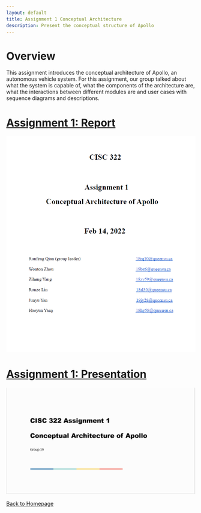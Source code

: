 ```yaml
---
layout: default
title: Assignment 1 Conceptual Architecture
description: Present the conceptual structure of Apollo
---
```

# Overview

This assignment introduces the conceptual architecture of Apollo, an autonomous vehicle system. For this assignment, our group talked about what the system is capable of, what the components of the architecture are, what the interactions between different modules are and user cases with sequence diagrams and descriptions.

# [Assignment 1: Report](./doc/CISC_322_Group_Project_report_A1.pdf)
![pic_report](./picture/report1.png)

# [Assignment 1: Presentation](./doc/CISC_322_Group_Project_slide_A1.pdf)
![pic_presentation](./picture/presentation1.png)

[Back to Homepage](./)
